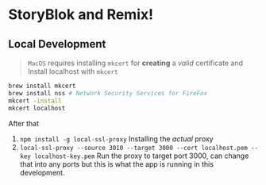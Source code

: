 # StoryBlok and Remix!

## Local Development

> `MacOS` requires installing `mkcert` for **creating** a _valid_ certificate and Install localhost with `mkcert`

```bash
brew install mkcert
brew install nss # Network Security Services for FireFox
mkcert -install
mkcert localhost
```

After that

1. `npm install -g local-ssl-proxy` Installing the _actual_ proxy
2. `local-ssl-proxy --source 3010 --target 3000 --cert localhost.pem --key localhost-key.pem` Run the proxy to target port 3000, can change that into any ports but this is what the app is running in this development.
